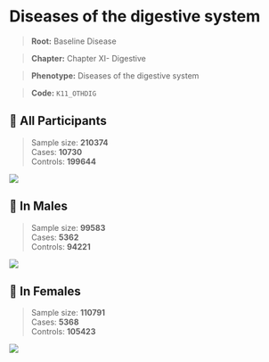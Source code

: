 # Diseases of the digestive system

> **Root:** Baseline Disease  

> **Chapter:** Chapter XI- Digestive  

> **Phenotype:** Diseases of the digestive system  

> **Code:** `K11_OTHDIG`

## 🧪 All Participants  
> Sample size: **210374**  
> Cases: **10730**  
> Controls: **199644**
<img src="/Disease/Figures/ALL/Incidence/K11_OTHDIG.png"/>
<CsvTable src="/Disease_Data/ALL/Incidence/COX_K11_OTHDIG.csv" label="🔍 View full results" />

## 👨 In Males  
> Sample size: **99583**  
> Cases: **5362**  
> Controls: **94221**
<img src="/Disease/Figures/Male/Incidence/K11_OTHDIG.png"/>
<CsvTable src="/Disease_Data/Male/Incidence/COX_K11_OTHDIG.csv" label="🔍 View full results" />

## 👩 In Females  
> Sample size: **110791**  
> Cases: **5368**  
> Controls: **105423**
<img src="/Disease/Figures/Female/Incidence/K11_OTHDIG.png"/>
<CsvTable src="/Disease_Data/Female/Incidence/COX_K11_OTHDIG.csv" label="🔍 View full results" />
